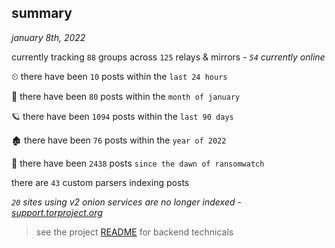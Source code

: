 
## summary
_january 8th, 2022_

currently tracking `88` groups across `125` relays & mirrors - _`54` currently online_

⏲ there have been `10` posts within the `last 24 hours`

🦈 there have been `80` posts within the `month of january`

🪐 there have been `1094` posts within the `last 90 days`

🏚 there have been `76` posts within the `year of 2022`

🦕 there have been `2438` posts `since the dawn of ransomwatch`

there are `43` custom parsers indexing posts

_`20` sites using v2 onion services are no longer indexed - [support.torproject.org](https://support.torproject.org/onionservices/v2-deprecation/)_

> see the project [README](https://github.com/thetanz/ransomwatch#ransomwatch--) for backend technicals
